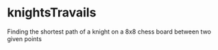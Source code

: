# knightsTravails
Finding the shortest path of a knight on a 8x8 chess board between two given points
